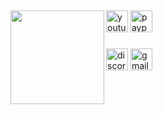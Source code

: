 ###

<h2 align="left"></h2>

###

<img align="left" height="150" src="https://cdn.discordapp.com/attachments/1238682522334920765/1291849910903115899/image.png?ex=673cebfc&is=673b9a7c&hm=c6c44634ab315577f56fb9cdf6d43647060d4c2b82a9d2244bf16c4b89aab131&"  />

###

<div align="left">
  <img src="https://img.shields.io/static/v1?message=Youtube&logo=youtube&label=&color=FF0000&logoColor=white&labelColor=&style=for-the-badge" height="35" alt="youtube logo"  />
  <img src="https://img.shields.io/static/v1?message=PayPal&logo=paypal&label=&color=00457C&logoColor=white&labelColor=&style=for-the-badge" height="35" alt="paypal logo"  />
</div>

###

<div align="left">
  <img src="https://img.shields.io/static/v1?message=Discord&logo=discord&label=&color=7289DA&logoColor=white&labelColor=&style=for-the-badge" height="35" alt="discord logo"  />
  <img src="https://img.shields.io/static/v1?message=Gmail&logo=gmail&label=&color=D14836&logoColor=white&labelColor=&style=for-the-badge" height="35" alt="gmail logo"  />
</div>

###

<h2 align="left"></h2>

###
